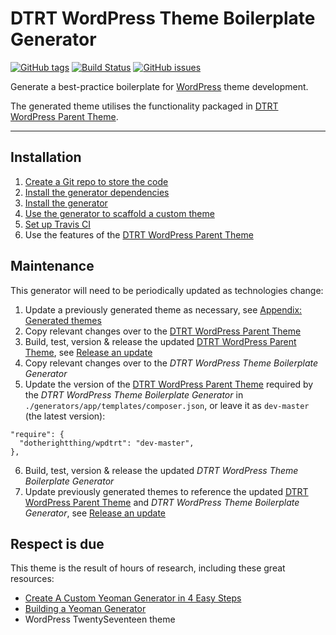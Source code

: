 # DTRT WordPress Theme Boilerplate Generator

[![GitHub tags](https://img.shields.io/github/tag/dotherightthing/generator-wpdtrt-theme-boilerplate.svg)](https://github.com/dotherightthing/generator-wpdtrt-theme-boilerplate/tags) [![Build Status](https://travis-ci.org/dotherightthing/generator-wpdtrt-theme-boilerplate.svg?branch=master)](https://travis-ci.org/dotherightthing/generator-wpdtrt-theme-boilerplate) [![GitHub issues](https://img.shields.io/github/issues/dotherightthing/generator-wpdtrt-theme-boilerplate.svg)](https://github.com/dotherightthing/generator-wpdtrt-theme-boilerplate/issues)

Generate a best-practice boilerplate for [WordPress](https://wordpress.org/) theme development.

The generated theme utilises the functionality packaged in [DTRT WordPress Parent Theme](https://github.com/dotherightthing/wpdtrt).

***

## Installation

1. [Create a Git repo to store the code](https://github.com/dotherightthing/generator-wpdtrt-theme-boilerplate/wiki/Create-a-Git-repo-to-store-the-code)
2. [Install the generator dependencies](https://github.com/dotherightthing/generator-wpdtrt-theme-boilerplate/wiki/Install-the-generator-dependencies)
3. [Install the generator](https://github.com/dotherightthing/generator-wpdtrt-theme-boilerplate/wiki/Install-the-generator)
4. [Use the generator to scaffold a custom theme](https://github.com/dotherightthing/generator-wpdtrt-theme-boilerplate/wiki/Use-the-generator-to-scaffold-a-custom-theme)
5. [Set up Travis CI](https://github.com/dotherightthing/generator-wpdtrt-theme-boilerplate/wiki/Set-up-Travis-CI)
6. Use the features of the [DTRT WordPress Parent Theme](https://github.com/dotherightthing/wpdtrt)

## Maintenance

This generator will need to be periodically updated as technologies change:

1. Update a previously generated theme as necessary, see [Appendix: Generated themes](https://github.com/dotherightthing/generator-wpdtrt-theme-boilerplate/wiki/Appendix:-Generated-themes)
2. Copy relevant changes over to the [DTRT WordPress Parent Theme](https://github.com/dotherightthing/wpdtrt)
3. Build, test, version & release the updated [DTRT WordPress Parent Theme](https://github.com/dotherightthing/wpdtrt), see [Release an update](https://github.com/dotherightthing/wpdtrt/wiki/Workflows#release-an-update)
4. Copy relevant changes over to the *DTRT WordPress Theme Boilerplate Generator*
5. Update the version of the [DTRT WordPress Parent Theme](https://github.com/dotherightthing/wpdtrt) required by the *DTRT WordPress Theme Boilerplate Generator* in `./generators/app/templates/composer.json`, or leave it as `dev-master` (the latest version):
  ```
  "require": {
    "dotherightthing/wpdtrt": "dev-master",
  },  
  ```
6. Build, test, version & release the updated *DTRT WordPress Theme Boilerplate Generator*
7. Update previously generated themes to reference the updated [DTRT WordPress Parent Theme](https://github.com/dotherightthing/wpdtrt) and *DTRT WordPress Theme Boilerplate Generator*, see [Release an update](https://github.com/dotherightthing/wpdtrt/wiki/Workflows#release-an-update)

## Respect is due

This theme is the result of hours of research, including these great resources:

* [Create A Custom Yeoman Generator in 4 Easy Steps](https://scotch.io/tutorials/create-a-custom-yeoman-generator-in-4-easy-steps)
* [Building a Yeoman Generator](https://webcake.co/building-a-yeoman-generator/)
* WordPress TwentySeventeen theme
